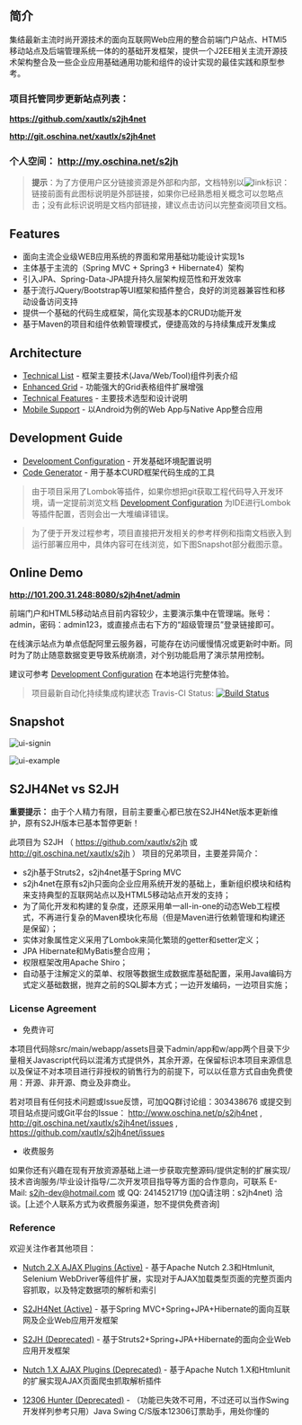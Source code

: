 ## 简介

集结最新主流时尚开源技术的面向互联网Web应用的整合前端门户站点、HTMl5移动站点及后端管理系统一体的的基础开发框架，提供一个J2EE相关主流开源技术架构整合及一些企业应用基础通用功能和组件的设计实现的最佳实践和原型参考。

### 项目托管同步更新站点列表：

**https://github.com/xautlx/s2jh4net**

**http://git.oschina.net/xautlx/s2jh4net**

### 个人空间： http://my.oschina.net/s2jh

> **提示**：为了方便用户区分链接资源是外部和内部，文档特别以![link](http://git.oschina.net/xautlx/s2jh4net/raw/master/src/main/webapp/docs/markdown/images/link.gif)标识：链接前面有此图标说明是外部链接，如果你已经熟悉相关概念可以忽略点击；没有此标识说明是文档内部链接，建议点击访问以完整查阅项目文档。

## Features

* 面向主流企业级WEB应用系统的界面和常用基础功能设计实现1s
* 主体基于主流的（Spring MVC + Spring3 + Hibernate4）架构
* 引入JPA、Spring-Data-JPA提升持久层架构规范性和开发效率
* 基于流行JQuery/Bootstrap等UI框架和插件整合，良好的浏览器兼容性和移动设备访问支持
* 提供一个基础的代码生成框架，简化实现基本的CRUD功能开发
* 基于Maven的项目和组件依赖管理模式，便捷高效的与持续集成开发集成

## Architecture

* [Technical List](https://github.com/xautlx/s2jh4net/blob/master/src/main/webapp/docs/markdown/%E6%8A%80%E6%9C%AF%E5%88%97%E8%A1%A8.md) - 框架主要技术(Java/Web/Tool)组件列表介绍
* [Enhanced Grid](https://github.com/xautlx/s2jh4net/blob/master/src/main/webapp/docs/markdown/%E8%A1%A8%E6%A0%BC%E7%BB%84%E4%BB%B6.md) - 功能强大的Grid表格组件扩展增强
* [Technical Features](https://github.com/xautlx/s2jh4net/blob/master/src/main/webapp/docs/markdown/%E6%8A%80%E6%9C%AF%E7%89%B9%E6%80%A7.md) - 主要技术选型和设计说明
* [Mobile Support](https://github.com/xautlx/s2jh4net/blob/master/src/main/webapp/docs/markdown/%E7%A7%BB%E5%8A%A8%E6%94%AF%E6%8C%81.md) - 以Android为例的Web App与Native App整合应用

## Development Guide

* [Development Configuration](https://github.com/xautlx/s2jh4net/blob/master/src/main/webapp/docs/markdown/%E5%BC%80%E5%8F%91%E9%85%8D%E7%BD%AE.md) - 开发基础环境配置说明
* [Code Generator](https://github.com/xautlx/s2jh4net/blob/master/src/main/webapp/docs/markdown/%E4%BB%A3%E7%A0%81%E7%94%9F%E6%88%90.md) - 用于基本CURD框架代码生成的工具

> 由于项目采用了Lombok等插件，如果你想把git获取工程代码导入开发环境，请一定提前浏览文档 [Development Configuration](https://github.com/xautlx/s2jh4net/blob/master/src/main/webapp/docs/markdown/%E5%BC%80%E5%8F%91%E9%85%8D%E7%BD%AE.md) 为IDE进行Lombok等插件配置，否则会出一大堆编译错误。

> 为了便于开发过程参考，项目直接把开发相关的参考样例和指南文档嵌入到运行部署应用中，具体内容可在线浏览，如下图Snapshot部分截图示意。

## Online Demo

**http://101.200.31.248:8080/s2jh4net/admin**

前端门户和HTML5移动站点目前内容较少，主要演示集中在管理端。账号：admin，密码：admin123，或直接点击右下方的“超级管理员”登录链接即可。

在线演示站点为单点低配阿里云服务器，可能存在访问缓慢情况或更新时中断。同时为了防止随意数据变更导致系统崩溃，对个别功能启用了演示禁用控制。

建议可参考 [Development Configuration](https://github.com/xautlx/s2jh4net/blob/master/src/main/webapp/docs/markdown/%E5%BC%80%E5%8F%91%E9%85%8D%E7%BD%AE.md) 在本地运行完整体验。

> 项目最新自动化持续集成构建状态 Travis-CI Status: [![Build Status](https://travis-ci.org/xautlx/s2jh4net.svg?branch=master)](https://travis-ci.org/xautlx/s2jh4net)

## Snapshot

![ui-signin](http://git.oschina.net/xautlx/s2jh4net/raw/master/src/main/webapp/docs/markdown/images/img-0065.jpg)

![ui-example](http://git.oschina.net/xautlx/s2jh4net/raw/master/src/main/webapp/docs/markdown/images/ui-example.jpg)

## S2JH4Net vs S2JH

**重要提示：** 由于个人精力有限，目前主要重心都已放在S2JH4Net版本更新维护，原有S2JH版本已基本暂停更新！

此项目为 S2JH （ https://github.com/xautlx/s2jh 或 http://git.oschina.net/xautlx/s2jh ） 项目的兄弟项目，主要差异简介：

* s2jh基于Struts2，s2jh4net基于Spring MVC
* s2jh4net在原有s2jh只面向企业应用系统开发的基础上，重新组织模块和结构来支持典型的互联网站点以及HTML5移动站点开发的支持；
* 为了简化开发和构建的复杂度，还原采用单一all-in-one的动态Web工程模式，不再进行复杂的Maven模块化布局（但是Maven进行依赖管理和构建还是保留）；
* 实体对象属性定义采用了Lombok来简化繁琐的getter和setter定义；
* JPA Hibernate和MyBatis整合应用；
* 权限框架改用Apache Shiro；
* 自动基于注解定义的菜单、权限等数据生成数据库基础配置，采用Java编码方式定义基础数据，抛弃之前的SQL脚本方式；一边开发编码，一边项目实施；

### License Agreement

* 免费许可

本项目代码除src/main/webapp/assets目录下admin/app和w/app两个目录下少量相关Javascript代码以混淆方式提供外，其余开源，在保留标识本项目来源信息以及保证不对本项目进行非授权的销售行为的前提下，可以以任意方式自由免费使用：开源、非开源、商业及非商业。

若对项目有任何技术问题或Issue反馈，可加QQ群讨论组：303438676 或提交到项目站点提问或Git平台的Issue：
http://www.oschina.net/p/s2jh4net , http://git.oschina.net/xautlx/s2jh4net/issues , https://github.com/xautlx/s2jh4net/issues

* 收费服务

如果你还有兴趣在现有开放资源基础上进一步获取完整源码/提供定制的扩展实现/技术咨询服务/毕业设计指导/二次开发项目指导等方面的合作意向，可联系 E-Mail: s2jh-dev@hotmail.com 或 QQ: 2414521719 (加Q请注明：s2jh4net) 洽谈。[上述个人联系方式为收费服务渠道，恕不提供免费咨询]


### Reference

欢迎关注作者其他项目：

* [Nutch 2.X AJAX Plugins (Active)](https://github.com/xautlx/nutch-ajax) -  基于Apache Nutch 2.3和Htmlunit, Selenium WebDriver等组件扩展，实现对于AJAX加载类型页面的完整页面内容抓取，以及特定数据项的解析和索引

* [S2JH4Net (Active)](https://github.com/xautlx/s2jh4net) -  基于Spring MVC+Spring+JPA+Hibernate的面向互联网及企业Web应用开发框架

* [S2JH (Deprecated)](https://github.com/xautlx/s2jh) -  基于Struts2+Spring+JPA+Hibernate的面向企业Web应用开发框架
 
* [Nutch 1.X AJAX Plugins (Deprecated)](https://github.com/xautlx/nutch-htmlunit) -  基于Apache Nutch 1.X和Htmlunit的扩展实现AJAX页面爬虫抓取解析插件
 
* [12306 Hunter (Deprecated)](https://github.com/xautlx/12306-hunter) - （功能已失效不可用，不过还可以当作Swing开发样列参考只用）Java Swing C/S版本12306订票助手，用处你懂的

